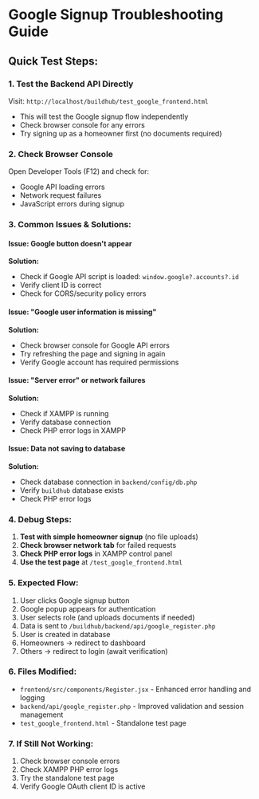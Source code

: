 # Google Signup Troubleshooting Guide

## Quick Test Steps:

### 1. Test the Backend API Directly
Visit: `http://localhost/buildhub/test_google_frontend.html`
- This will test the Google signup flow independently
- Check browser console for any errors
- Try signing up as a homeowner first (no documents required)

### 2. Check Browser Console
Open Developer Tools (F12) and check for:
- Google API loading errors
- Network request failures
- JavaScript errors during signup

### 3. Common Issues & Solutions:

#### Issue: Google button doesn't appear
**Solution:** 
- Check if Google API script is loaded: `window.google?.accounts?.id`
- Verify client ID is correct
- Check for CORS/security policy errors

#### Issue: "Google user information is missing"
**Solution:**
- Check browser console for Google API errors
- Try refreshing the page and signing in again
- Verify Google account has required permissions

#### Issue: "Server error" or network failures
**Solution:**
- Check if XAMPP is running
- Verify database connection
- Check PHP error logs in XAMPP

#### Issue: Data not saving to database
**Solution:**
- Check database connection in `backend/config/db.php`
- Verify `buildhub` database exists
- Check PHP error logs

### 4. Debug Steps:

1. **Test with simple homeowner signup** (no file uploads)
2. **Check browser network tab** for failed requests
3. **Check PHP error logs** in XAMPP control panel
4. **Use the test page** at `/test_google_frontend.html`

### 5. Expected Flow:

1. User clicks Google signup button
2. Google popup appears for authentication
3. User selects role (and uploads documents if needed)
4. Data is sent to `/buildhub/backend/api/google_register.php`
5. User is created in database
6. Homeowners → redirect to dashboard
7. Others → redirect to login (await verification)

### 6. Files Modified:
- `frontend/src/components/Register.jsx` - Enhanced error handling and logging
- `backend/api/google_register.php` - Improved validation and session management
- `test_google_frontend.html` - Standalone test page

### 7. If Still Not Working:
1. Check browser console errors
2. Check XAMPP PHP error logs
3. Try the standalone test page
4. Verify Google OAuth client ID is active
